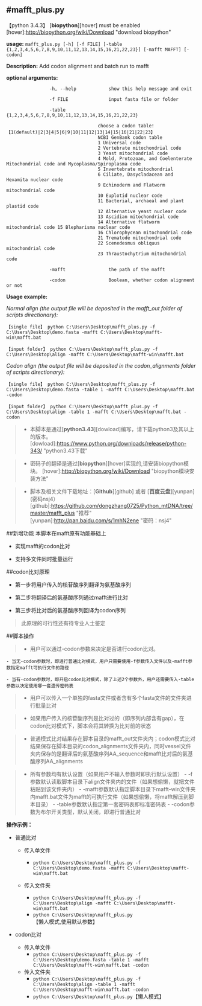 #mafft_plus.py
---
【python 3.4.3】 [**biopython**][hover] must be enabled 
[hover]:http://biopython.org/wiki/Download "download biopython"

**usage:** `mafft_plus.py [-h] [-f FILE] [-table {1,2,3,4,5,6,7,8,9,10,11,12,13,14,15,16,21,22,23}] [-mafft MAFFT] [-codon]`

**Description:** Add codon alignment and batch run to mafft

**optional arguments:**

					-h, --help            show this help message and exit

					-f FILE               input fasta file or folder

					-table {1,2,3,4,5,6,7,8,9,10,11,12,13,14,15,16,21,22,23}

									  choose a codon table!【1(default)|2|3|4|5|6|9|10|11|12|13|14|15|16|21|22|23】
									  NCBI GenBank codon table
									  1 Universal code 
									  2 Vertebrate mitochondrial code 
									  3 Yeast mitochondrial code 
									  4 Mold, Protozoan, and Coelenterate Mitochondrial code and Mycoplasma/Spiroplasma code
									  5 Invertebrate mitochondrial 
									  6 Ciliate, Dasycladacean and Hexamita nuclear code 
									  9 Echinoderm and Flatworm mitochondrial code
									  10 Euplotid nuclear code 
									  11 Bacterial, archaeal and plant plastid code 
									  12 Alternative yeast nuclear code 
									  13 Ascidian mitochondrial code 
									  14 Alternative flatworm mitochondrial code 15 Blepharisma nuclear code 
									  16 Chlorophycean mitochondrial code 
									  21 Trematode mitochondrial code 
									  22 Scenedesmus obliquus mitochondrial code 
									  23 Thraustochytrium mitochondrial code
									  
					-mafft           	  the path of the mafft
					
					-codon                Boolean, whether codon alignment or not

**Usage example:**

*Normal align (the output file will be deposited in the mafft_out folder of scripts directionary):*

    【single file】 python C:\Users\Desktop\mafft_plus.py -f C:\Users\Desktop\demo.fasta -mafft C:\Users\Desktop\mafft-win\mafft.bat
	
    【input folder】 python C:\Users\Desktop\mafft_plus.py -f C:\Users\Desktop\align -mafft C:\Users\Desktop\mafft-win\mafft.bat

*Codon align (the output file will be deposited in the codon_alignments folder of scripts directionary):*

    【single file】 python C:\Users\Desktop\mafft_plus.py -f C:\Users\Desktop\demo.fasta -table 1 -mafft C:\Users\Desktop\mafft.bat -codon
	
    【input folder】 python C:\Users\Desktop\mafft_plus.py -f C:\Users\Desktop\align -table 1 -mafft C:\Users\Desktop\mafft.bat -codon
    
    


>* 本脚本是通过[**python3.43**][dowload]编写，请下载python3及其以上的版本。
[dowload]:https://www.python.org/downloads/release/python-343/ "python3.43下载"

>* 密码子的翻译是通过[**biopython**][hover]实现的,请安装biopython模块。
[hover]:http://biopython.org/wiki/Download "biopython模块安装方法" 

>* 脚本及相关文件下载地址：[**Github**][github] 或者 [**百度云盘**][yunpan](密码nsj4）
[github]:https://github.com/dongzhang0725/Python_mtDNA/tree/master/mafft_plus "推荐" 
[yunpan]:http://pan.baidu.com/s/1mhN2ene "密码：nsj4" 

##新增功能
本脚本在mafft原有功能基础上

- 实现mafft的codon比对

- 支持多文件同时批量运行

##codon比对原理
- 第一步将用户传入的核苷酸序列翻译为氨基酸序列
 
- 第二步将翻译后的氨基酸序列通过mafft进行比对

- 第三步将比对后的氨基酸序列回译为codon序列

>此原理的可行性还有待专业人士鉴定

##脚本操作
>* 用户可以通过-codon参数来决定是否进行codon比对。
>
	- 当无-codon参数时，即进行普通比对模式，用户只需要使用-f参数传入文件以及-mafft参数指定mafft可执行文件的路径
>
	- 当有-codon参数时，即开启codon比对模式，除了上述2个参数外，用户还需要传入-table参数以决定使用哪一套遗传密码表

>* 用户可以传入一个单独的fasta文件或者含有多个fasta文件的文件夹进行批量比对

>* 如果用户传入的核苷酸序列是比对过的（即序列内部含有gap），在codon比对模式下，脚本会将其转换为比对前的状态

>* 普通模式比对结果存在脚本目录的mafft\_out文件夹内；codon模式比对结果保存在脚本目录的codon\_alignments文件夹内，同时vessel文件夹内保存的是翻译后的氨基酸序列AA\_sequence和mafft比对后的氨基酸序列AA\_alignments

>* 所有参数均有默认设置（如果用户不输入参数时即执行默认设置）
	- -f参数默认读取脚本目录下align文件夹内的文件（如果想偷懒，就把文件粘贴到该文件夹内）
	- -mafft参数默认指定脚本目录下mafft-win文件夹内mafft.bat文件为mafft的可执行文件（如果想偷懒，将mafft解压到脚本目录）
	- -table参数默认指定第一套密码表即标准密码表
	- -codon参数为布尔开关类型，默认关闭，即进行普通比对

**操作示例：**

* 普通比对
	- 传入单文件

		- `python C:\Users\Desktop\mafft_plus.py -f C:\Users\Desktop\demo.fasta -mafft C:\Users\Desktop\mafft-win\mafft.bat`

	- 传入文件夹
		- `python C:\Users\Desktop\mafft_plus.py -f C:\Users\Desktop\align -mafft C:\Users\Desktop\mafft-win\mafft.bat`	
		- `python C:\Users\Desktop\mafft_plus.py`【懒人模式,使用默认参数】

* codon比对
	- 传入单文件
		- `python C:\Users\Desktop\mafft_plus.py -f C:\Users\Desktop\demo.fasta -table 1 -mafft C:\Users\Desktop\mafft-win\mafft.bat -codon`
	- 传入文件夹
		- `python C:\Users\Desktop\mafft_plus.py -f C:\Users\Desktop\align -table 1 -mafft C:\Users\Desktop\mafft-win\mafft.bat -codon`
		- `python C:\Users\Desktop\mafft_plus.py`【懒人模式】

